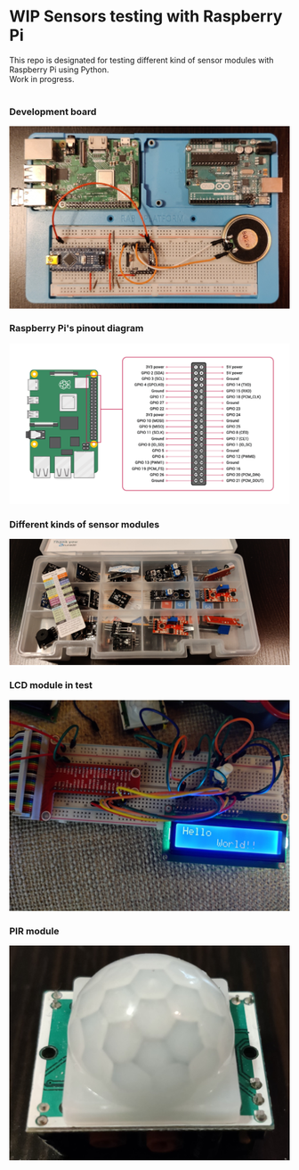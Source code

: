 # WIP Sensors testing with Raspberry Pi

This repo is designated for testing different kind of sensor modules with Raspberry Pi using Python.<br>
Work in progress.
<br><br>
<h3>Development board</h3>
<img src=Images/Img1.jpg>

<h3>Raspberry Pi's pinout diagram</h3>
<img src=Images/Img1_2.png>

<h3>Different kinds of sensor modules</h3>
<img src=Images/Img2.jpg>

<h3>LCD module in test</h3>
<img src=Images/Img3.jpg>

<h3>PIR module</h3>
<img src=Images/Img4.jpg>
